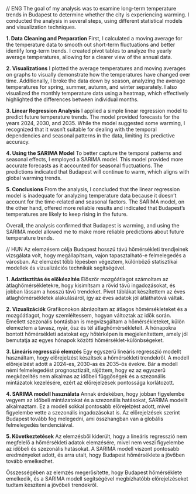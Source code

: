 // ENG 
The goal of my analysis was to examine long-term temperature trends in Budapest to determine whether the city is experiencing warming. I conducted the analysis in several steps, using different statistical models and visualization techniques.

**1. Data Cleaning and Preparation**
First, I calculated a moving average for the temperature data to smooth out short-term fluctuations and better identify long-term trends. I created pivot tables to analyze the yearly average temperatures, allowing for a clearer view of the annual data.

**2. Visualizations**
I plotted the average temperatures and moving averages on graphs to visually demonstrate how the temperatures have changed over time. Additionally, I broke the data down by season, analyzing the average temperatures for spring, summer, autumn, and winter separately. I also visualized the monthly temperature data using a heatmap, which effectively highlighted the differences between individual months.

**3. Linear Regression Analysis**
I applied a simple linear regression model to predict future temperature trends. The model provided forecasts for the years 2024, 2030, and 2035. While the model suggested some warming, I recognized that it wasn’t suitable for dealing with the temporal dependencies and seasonal patterns in the data, limiting its predictive accuracy.

**4. Using the SARIMA Model**
To better capture the temporal patterns and seasonal effects, I employed a SARIMA model. This model provided more accurate forecasts as it accounted for seasonal fluctuations. The predictions indicated that Budapest will continue to warm, which aligns with global warming trends.

**5. Conclusions**
From the analysis, I concluded that the linear regression model is inadequate for analyzing temperature data because it doesn’t account for the time-related and seasonal factors. The SARIMA model, on the other hand, offered more reliable results and indicated that Budapest’s temperatures are likely to keep rising in the future.

Overall, the analysis confirmed that Budapest is warming, and using the SARIMA model allowed me to make more reliable predictions about future temperature trends.


// HUN 
Az elemzésem célja Budapest hosszú távú hőmérsékleti trendjeinek vizsgálata volt, hogy megállapítsam, vajon tapasztalható-e felmelegedés a városban. Az elemzést több lépésben végeztem, különböző statisztikai modellek és vizualizációs technikák segítségével.

**1. Adattisztítás és előkészítés**
Először mozgóátlagot számoltam az átlaghőmérsékletekre, hogy kisimítsam a rövid távú ingadozásokat, és jobban lássam a hosszú távú trendeket. Pivot táblákat készítettem az éves átlaghőmérsékletek alakulásáról, így az éves adatok jól átláthatóvá váltak.

**2. Vizualizációk**
Grafikonokon ábrázoltam az átlagos hőmérsékleteket és a mozgóátlagot, hogy szemléltessem, hogyan változtak az idők során. Emellett szezonális bontásban is megvizsgáltam a hőmérsékleteket, külön elemeztem a tavasz, nyár, ősz és tél átlaghőmérsékleteit. A hónapokra bontott hőmérsékleti adatokat egy hőtérképen is megjelenítettem, amely jól bemutatja az egyes hónapok közötti hőmérséklet-különbségeket.

**3. Lineáris regresszió elemzés**
Egy egyszerű lineáris regresszió modellt használtam, hogy előrejelzést készítsek a hőmérsékleti trendekről. A modell előrejelzést adott a 2024-es, 2030-as és 2035-ös évekre. Bár a modell némi felmelegedést prognosztizált, rájöttem, hogy ez az egyszerű megközelítés nem alkalmas az időbeli függőségek és a szezonális mintázatok kezelésére, ezért az előrejelzések pontossága korlátozott.

**4. SARIMA modell használata**
Annak érdekében, hogy jobban figyelembe vegyem az időbeli mintázatokat és a szezonális hatásokat, SARIMA modellt alkalmaztam. Ez a modell sokkal pontosabb előrejelzést adott, mivel figyelembe vette a szezonális ingadozásokat is. Az előrejelzések szerint Budapest tovább fog melegedni, ami összhangban van a globális felmelegedés tendenciáival.

**5. Következtetések**
Az elemzésből kiderült, hogy a lineáris regresszió nem megfelelő a hőmérsékleti adatok elemzésére, mivel nem veszi figyelembe az időbeli és szezonális hatásokat. A SARIMA modell viszont pontosabb eredményeket adott, és arra utalt, hogy Budapest hőmérséklete a jövőben tovább emelkedhet.

Összességében az elemzés megerősítette, hogy Budapest hőmérséklete emelkedik, és a SARIMA modell segítségével megbízhatóbb előrejelzéseket tudtam készíteni a jövőbeli trendekről.
